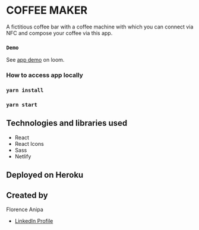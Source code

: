 # COFFEE MAKER

A fictitious coffee bar with a coffee machine with which you can connect via NFC and compose your coffee via this app. 

### `Demo`

See [app demo](https://www.loom.com/share/88cb1936ef704b86bb8fdf6279d1c6ab) on loom.

### How to access app locally

### `yarn install`

### `yarn start`

## Technologies and libraries used

- React
- React Icons
- Sass
- Netlify

## Deployed on Heroku

## Created by

Florence Anipa

- [LinkedIn Profile](https://www.linkedin.com/in/florence-mawu-femo-anipa/)
